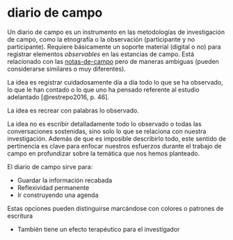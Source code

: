 # diario de campo

Un diario de campo es un instrumento en las metodologías de investigación de campo, como la etnografía o la observación (participante y no participante). Requiere básicamente un soporte material (digital o no) para registrar elementos *observables* en las estancias de campo. Está relacionado con las [notas-de-campo](notas-de-campo.md) pero de maneras ambiguas (pueden considerarse similares o muy diferentes).

La  idea  es  registrar  cuidadosamente  día  a  día  todo  lo  que  se  ha observado, lo que le han contado o lo que uno ha pensado referente al estudio adelantado [@restrepo2016, p. 46].

La idea es recrear con palabras lo observado.

La idea no es escribir detalladamente todo  lo  observado  o  todas  las  conversaciones  sostenidas,  sino  solo  lo  que se relaciona con nuestra investigación. Además de que es imposible describirlo todo, este sentido de pertinencia es clave para enfocar nuestros esfuerzos durante el trabajo de campo en profundizar sobre la temática que nos hemos planteado.

El diario de campo sirve para:

* Guardar la información recabada
* Reflexividad permanente
* Ir construyendo una agenda

Estas opciones pueden distinguirse marcándose con colores o patrones de escritura

* También tiene un efecto terapéutico para el investigador
